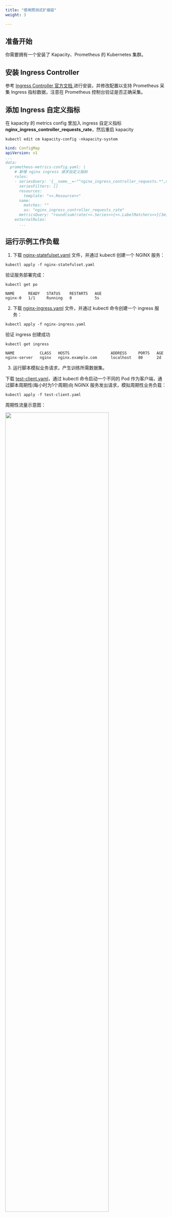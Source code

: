 ```yaml
---
title: "使用预测式扩缩容"
weight: 3

---
```


## 准备开始

你需要拥有一个安装了 Kapacity、Prometheus 的 Kubernetes 集群。

## 安装 Ingress Controller

参考 <a href="https://kubernetes.github.io/ingress-nginx/user-guide/monitoring/" target="_blank"> Ingress Controller
官方文档 </a> 进行安装，并修改配置以支持 Prometheus 采集 Ingress 指标数据，注意在 Prometheus 控制台验证是否正确采集。

## 添加 Ingress 自定义指标

在 kapacity 的 metrics config 里加入 ingress 自定义指标 **nginx_ingress_controller_requests_rate**，然后重启 kapacity

```shell
kubectl edit cm kapacity-config -nkapacity-system
```

```yaml
kind: ConfigMap
apiVersion: v1
...
data:
  prometheus-metrics-config.yaml: |
    # 新增 nginx ingress 请求自定义指标
    rules:
    - seriesQuery: '{__name__=~"^nginx_ingress_controller_requests.*",namespace!=""}'
      seriesFilters: []
      resources:
        template: "<<.Resource>>"
      name:
        matches: ""
        as: "nginx_ingress_controller_requests_rate"
      metricsQuery: "round(sum(rate(<<.Series>>{<<.LabelMatchers>>}[3m])) by (<<.GroupBy>>), 0.001)"
    externalRules:
      ...
```

## 运行示例工作负载

1. 下载 [nginx-statefulset.yaml](/examples/workload/nginx-statefulset.yaml) 文件，并通过 kubectl 创建一个 NGINX 服务：

```shell
kubectl apply -f nginx-statefulset.yaml
```

验证服务部署完成：

```shell
kubectl get po
```

```
NAME      READY   STATUS    RESTARTS   AGE
nginx-0   1/1     Running   0          5s
```

2. 下载 [nginx-ingress.yaml](/examples/workload/nginx-ingress.yaml) 文件，并通过 kubectl 命令创建一个 ingress 服务：

```shell
kubectl apply -f nginx-ingress.yaml
```

验证 ingress 创建成功

```shell
kubectl get ingress
```

```shell
NAME           CLASS   HOSTS                  ADDRESS     PORTS   AGE
nginx-server   nginx   nginx.example.com      localhost   80      2d
```

3. 运行脚本模拟业务请求，产生训练所需数据集。

下载 [test-client.yaml](/examples/workload/test-client.yaml)，通过 kubectl 命令启动一个不同的 Pod
作为客户端，通过脚本周期性(每小时为1个周期)向 NGINX 服务发出请求，模拟周期性业务负载：

```shell
kubectl apply -f test-client.yaml
```

周期性流量示意图：

<img src="/images/en/workload-metrics.png" width="80%"/>


由于训练所需数据集较大，建议至少运行24小时以后再进行模型训练

## 训练预测模型

通过 [时序预测模型训练](/zh-cn/docs/user-guide/algorithm/predictive-model-training) 提前生成好模型，保存模型文件到单独目录。

```shell
-rw-r--r--@ 1 admin  staff   316K Oct 11 17:29 checkpoint.pth
-rw-r--r--@ 1 admin  staff   286B Oct 11 17:30 estimator_config.yaml
-rw-r--r--@ 1 admin  staff    29B Oct 11 17:30 item2id.json
```

保存预测模型到 configmap

```shell
kubectl -n <your-namespace> create configmap kapacity-tsf-model --from-file=<your-model-path>
```

其中 your-namespace 和 your-model-path 需要替换为自己的命名空间和模型目录。

## 创建配置了预测式画像源的 IHPA

下载 [dynamic-predictive-portrait-sample.yaml](/examples/ihpa/dynamic-predictive-portrait-sample.yaml) 文件，编辑该yaml文件，其中
algorithm-image-id 需要替换为真实的算法镜像ID，具体内容如下所示：

```yaml
apiVersion: autoscaling.kapacitystack.io/v1alpha1
kind: IntelligentHorizontalPodAutoscaler
metadata:
  name: dynamic-predictive-portrait-sample
spec:
  maxReplicas: 10
  minReplicas: 1
  portraitProviders:
  - dynamic:
      algorithm:
        externalJob:
          job:
            type: CronJob
            cronJob:
              template:
                spec:
                  schedule: "0/30 * * * *"
                  jobTemplate:
                    spec:
                      template:
                        spec:
                          containers:
                          - name: algorithm
                            image: <algorithm-image-id>
                            imagePullPolicy: IfNotPresent
                            args:
                            - --tsf-model-path=/opt/kapacity/timeseries/forecasting/model
                            - --tsf-freq=10min
                            - --re-history-len=48H
                            - --re-time-delta-hours=8
                            - --scaling-freq=10min
                            - --re-test-dataset-size-in-seconds=86400
                            volumeMounts:
                            - name: model
                              mountPath: /opt/kapacity/timeseries/forecasting/model
                              readOnly: true
                          volumes:
                          - name: model
                            configMap:
                              name: kapacity-tsf-model
                          restartPolicy: OnFailure
          resultSource:
            type: ConfigMap
        type: ExternalJob
      metrics:
      - type: Resource
        resource:
          name: cpu
          target:
            averageUtilization: 30
            type: Utilization
      - type: External
        external:
          metric:
            name: ready_pods_count
          target:
            type: NA
      - type: Object
        name: qps
        object:
          describedObject:
            apiVersion: networking.k8s.io/v1
            kind: Ingress
            name: nginx-server
          metric:
            name: nginx_ingress_controller_requests_rate
          target:
            type: NA
      portraitType: Predictive
    priority: 10
    type: Dynamic
  scaleMode: Auto
  scaleTargetRef:
    apiVersion: apps/v1
    kind: StatefulSet
    name: nginx
```

在预测算法中我们约定了 metrics 的指标类型和顺序：

- 第一个指标为资源指标，类型为 Resource ，用于查询资源（cpu、mem）历史水位。
- 第二个指标为副本数指标，类型为 External ，用于查询可用副本数历史数据。
- 第三个及其他为流量指标，用户可以自己根据需要选择类型，用于查询流量（rpc、msg、pv等）历史数据。

执行以下命令创建该 IHPA：

```shell
kubectl apply -f dynamic-predictive-portrait-sample.yaml
```

## 验证结果

1. IHPA 的 portrait provider 创建 CronJob 启动预测式算法 job

```shell
kubectl get cronjob
```

```shell
NAME                                 SCHEDULE       SUSPEND   ACTIVE   LAST SCHEDULE   AGE
dynamic-predictive-portrait-sample   0/30 * * * *   False     1        26m             2d1h
```

```shell
kubectl get job
```

```shell
NAME                                          COMPLETIONS   DURATION   AGE
dynamic-predictive-portrait-sample-28286564   1/1           16s        28m
```

2. 预测式算法 job 运行成功后回写结果到 configmap

```shell
kubectl get cm dynamic-predictive-portrait-sample-result -oyaml
```

可以看到生成了未来 3 个时间点的副本数预测结果

```yaml
apiVersion: v1
data:
  expireTime: "2023-10-13T13:00:00.00Z"
  timeSeries: '{"1697200200": 3, "1697200800": 2, "1697201400": 1}'
  type: TimeSeries
kind: ConfigMap
metadata:
  name: dynamic-predictive-portrait-sample-result
  ownerReferences:
  - apiVersion: autoscaling.kapacitystack.io/v1alpha1
    blockOwnerDeletion: true
    controller: true
    kind: HorizontalPortrait
    name: dynamic-predictive-portrait-sample
    uid: 8e0ea542-6e7d-4529-83dc-efcfdec8ec6e
```

3. 根据预测的结果执行副本变更

```shell
 kubectl describe ihpa dynamic-predictive-portrait-sample
```

```shell
Events:
  Type     Reason                Age                 From             Message
  ----     ------                ----                ----             -------
  Warning  NoValidPortraitValue  29m (x10 over 85m)  ihpa_controller  no valid portrait value for now
  Normal   UpdateReplicaProfile  25m                 ihpa_controller  update ReplicaProfile with onlineReplcas: 1 -> 3, cutoffReplicas: 0 -> 0, standbyReplicas: 0 -> 0
  Normal   UpdateReplicaProfile  15m                 ihpa_controller  update ReplicaProfile with onlineReplcas: 3 -> 2, cutoffReplicas: 0 -> 0, standbyReplicas: 0 -> 0
  Normal   UpdateReplicaProfile  5m9s                ihpa_controller  update ReplicaProfile with onlineReplcas: 2 -> 1, cutoffReplicas: 0 -> 0, standbyReplicas: 0 -> 0

```

## 清理资源

执行以下命令清理所有资源：

```shell
kubectl delete -f dynamic-predictive-portrait-sample.yaml
kubectl delete -f test-client.yaml
kubectl delete -f nginx-ingress.yaml
kubectl delete -f nginx-statefulset.yaml
```
